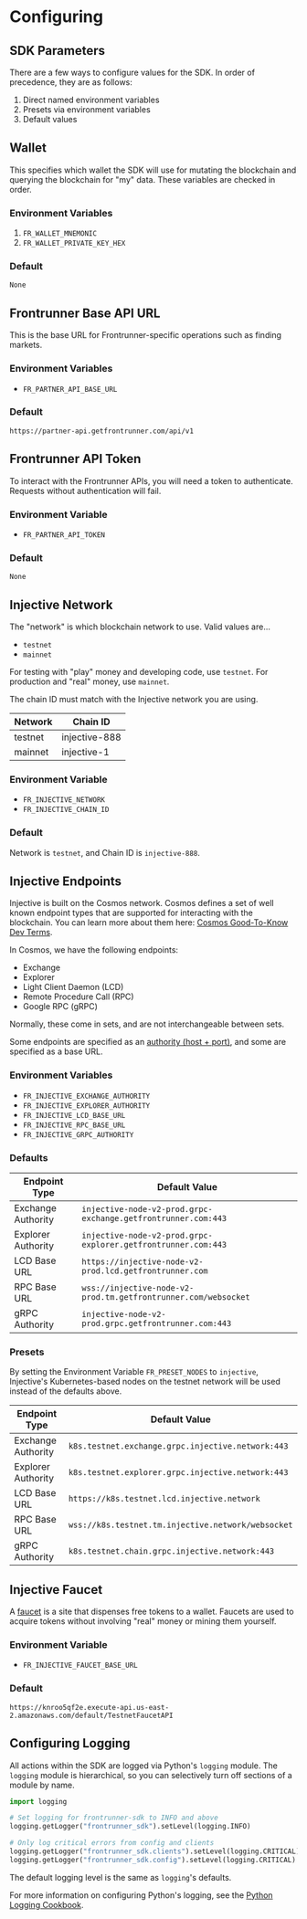 # Configuring

## SDK Parameters

There are a few ways to configure values for the SDK. In order of precedence, they are as follows:

1. Direct named environment variables
2. Presets via environment variables
3. Default values

## Wallet

This specifies which wallet the SDK will use for mutating the blockchain and querying the blockchain for "my" data. These variables are checked in order.

### Environment Variables

1. `FR_WALLET_MNEMONIC`
1. `FR_WALLET_PRIVATE_KEY_HEX`

### Default

`None`

## Frontrunner Base API URL

This is the base URL for Frontrunner-specific operations such as finding markets.

### Environment Variables

* `FR_PARTNER_API_BASE_URL`

### Default

`https://partner-api.getfrontrunner.com/api/v1`

## Frontrunner API Token

To interact with the Frontrunner APIs, you will need a token to authenticate. Requests without authentication will fail.

### Environment Variable

* `FR_PARTNER_API_TOKEN`

### Default

`None`

## Injective Network

The "network" is which blockchain network to use. Valid values are...

* `testnet`
* `mainnet`

For testing with "play" money and developing code, use `testnet`. For production and "real" money, use `mainnet`.

The chain ID must match with the Injective network you are using.

| Network | Chain ID |
| - | - |
| testnet | injective-888 |
| mainnet | injective-1 |

### Environment Variable

* `FR_INJECTIVE_NETWORK`
* `FR_INJECTIVE_CHAIN_ID`

### Default

Network is `testnet`, and Chain ID is `injective-888`.

## Injective Endpoints

Injective is built on the Cosmos network. Cosmos defines a set of well known endpoint types that are supported for interacting with the blockchain. You can learn more about them here: [Cosmos Good-To-Know Dev Terms][cosmos-terminology].

[cosmos-terminology]: https://tutorials.cosmos.network/tutorials/1-tech-terms/

In Cosmos, we have the following endpoints:

* Exchange
* Explorer
* Light Client Daemon (LCD)
* Remote Procedure Call (RPC)
* Google RPC (gRPC)

Normally, these come in sets, and are not interchangeable between sets.

<aside class="notice">
Some endpoints are specified as an <a href="https://en.wikipedia.org/wiki/Uniform_Resource_Identifier#Syntax">authority (host + port)</a>, and some are specified as a base URL.
</aside>

### Environment Variables

* `FR_INJECTIVE_EXCHANGE_AUTHORITY`
* `FR_INJECTIVE_EXPLORER_AUTHORITY`
* `FR_INJECTIVE_LCD_BASE_URL`
* `FR_INJECTIVE_RPC_BASE_URL`
* `FR_INJECTIVE_GRPC_AUTHORITY`

### Defaults

| Endpoint Type | Default Value |
| - | - |
| Exchange Authority | `injective-node-v2-prod.grpc-exchange.getfrontrunner.com:443` |
| Explorer Authority | `injective-node-v2-prod.grpc-explorer.getfrontrunner.com:443` |
| LCD Base URL | `https://injective-node-v2-prod.lcd.getfrontrunner.com` |
| RPC Base URL | `wss://injective-node-v2-prod.tm.getfrontrunner.com/websocket` |
| gRPC Authority | `injective-node-v2-prod.grpc.getfrontrunner.com:443` |

### Presets

By setting the Environment Variable `FR_PRESET_NODES` to `injective`, Injective's Kubernetes-based nodes on the testnet network 
will be used instead of the defaults above.

| Endpoint Type | Default Value |
| - | - |
| Exchange Authority | `k8s.testnet.exchange.grpc.injective.network:443` |
| Explorer Authority | `k8s.testnet.explorer.grpc.injective.network:443` |
| LCD Base URL | `https://k8s.testnet.lcd.injective.network` |
| RPC Base URL | `wss://k8s.testnet.tm.injective.network/websocket` |
| gRPC Authority | `k8s.testnet.chain.grpc.injective.network:443` |

## Injective Faucet

A [faucet][faucet] is a site that dispenses free tokens to a wallet. Faucets are used to acquire tokens without involving "real" money or mining them yourself.

[faucet]: https://coinmarketcap.com/alexandria/article/what-is-a-crypto-faucet

### Environment Variable

* `FR_INJECTIVE_FAUCET_BASE_URL`

### Default

`https://knroo5qf2e.execute-api.us-east-2.amazonaws.com/default/TestnetFaucetAPI`

## Configuring Logging

All actions within the SDK are logged via Python's `logging` module. The `logging` module is hierarchical, so you can selectively turn off sections of a module by name.

```python
import logging

# Set logging for frontrunner-sdk to INFO and above
logging.getLogger("frontrunner_sdk").setLevel(logging.INFO)

# Only log critical errors from config and clients
logging.getLogger("frontrunner_sdk.clients").setLevel(logging.CRITICAL)
logging.getLogger("frontrunner_sdk.config").setLevel(logging.CRITICAL)
```

The default logging level is the same as `logging`'s defaults.

For more information on configuring Python's logging, see the [Python Logging Cookbook][logging-cookbook].

[logging-cookbook]: https://docs.python.org/3/howto/logging-cookbook.html#logging-cookbook